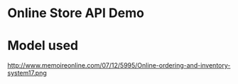 
# Online Store API Demo

# Model used

http://www.memoireonline.com/07/12/5995/Online-ordering-and-inventory-system17.png